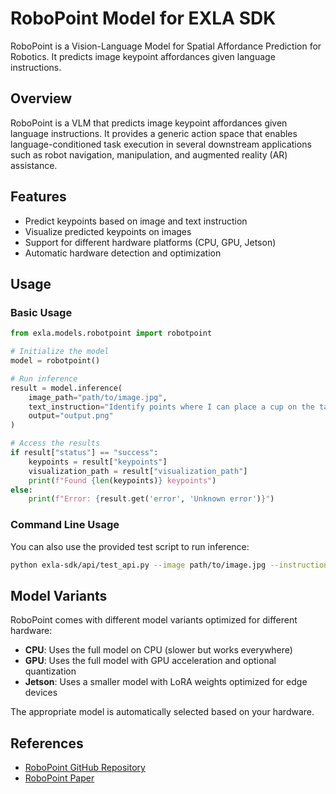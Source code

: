 # RoboPoint Model for EXLA SDK

RoboPoint is a Vision-Language Model for Spatial Affordance Prediction for Robotics. It predicts image keypoint affordances given language instructions.

## Overview

RoboPoint is a VLM that predicts image keypoint affordances given language instructions. It provides a generic action space that enables language-conditioned task execution in several downstream applications such as robot navigation, manipulation, and augmented reality (AR) assistance.

## Features

- Predict keypoints based on image and text instruction
- Visualize predicted keypoints on images
- Support for different hardware platforms (CPU, GPU, Jetson)
- Automatic hardware detection and optimization

## Usage

### Basic Usage

```python
from exla.models.robotpoint import robotpoint

# Initialize the model
model = robotpoint()

# Run inference
result = model.inference(
    image_path="path/to/image.jpg",
    text_instruction="Identify points where I can place a cup on the table",
    output="output.png"
)

# Access the results
if result["status"] == "success":
    keypoints = result["keypoints"]
    visualization_path = result["visualization_path"]
    print(f"Found {len(keypoints)} keypoints")
else:
    print(f"Error: {result.get('error', 'Unknown error')}")
```

### Command Line Usage

You can also use the provided test script to run inference:

```bash
python exla-sdk/api/test_api.py --image path/to/image.jpg --instruction "Identify points where I can place a cup on the table" --output output.png
```

## Model Variants

RoboPoint comes with different model variants optimized for different hardware:

- **CPU**: Uses the full model on CPU (slower but works everywhere)
- **GPU**: Uses the full model with GPU acceleration and optional quantization
- **Jetson**: Uses a smaller model with LoRA weights optimized for edge devices

The appropriate model is automatically selected based on your hardware.

## References

- [RoboPoint GitHub Repository](https://github.com/wentaoyuan/RoboPoint)
- [RoboPoint Paper](https://arxiv.org/abs/2406.10721) 